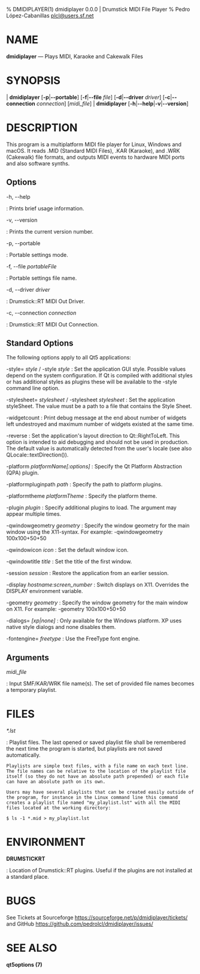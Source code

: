 % DMIDIPLAYER(1) dmidiplayer 0.0.0 | Drumstick MIDI File Player
% Pedro López-Cabanillas <plcl@users.sf.net>

# NAME

**dmidiplayer** — Plays MIDI, Karaoke and Cakewalk Files

# SYNOPSIS

| **dmidiplayer** \[**-p**|**--portable**] [**-f**|**--file** _file_] [**-d**|**--driver** _driver_] [**-c**|**--connection** _connection_] \[_midi_file_]
| **dmidiplayer** \[**-h**|**--help**|**-v**|**--version**]

# DESCRIPTION

This program is a multiplatform MIDI file player for Linux, Windows and macOS. 
It reads .MID (Standard MIDI Files), .KAR (Karaoke), and .WRK (Cakewalk) file formats, 
and outputs MIDI events to hardware MIDI ports and also software synths.

## Options

-h, --help

:   Prints brief usage information.

-v, --version

:   Prints the current version number.

-p, --portable

:   Portable settings mode.

-f, --file _portableFile_

:   Portable settings file name.
  
-d, --driver _driver_

:   Drumstick::RT MIDI Out Driver.

-c, --connection _connection_

:   Drumstick::RT MIDI Out Connection.

## Standard Options

The following options apply to all Qt5 applications:

-style= _style_ / -style _style_
:   Set the application GUI style. Possible values depend on the system configuration. 
    If Qt is compiled with additional styles or has additional styles as plugins these
    will be available to the -style command line option.

-stylesheet= _stylesheet_ / -stylesheet _stylesheet_
:   Set the application styleSheet. The value must be a path to a file that contains the Style Sheet.

-widgetcount
:   Print debug message at the end about number of widgets left undestroyed and maximum number of widgets existed at the same time.

-reverse
:   Set the application's layout direction to Qt::RightToLeft. This option is intended to aid debugging and should not be used in production. 
    The default value is automatically detected from the user's locale (see also QLocale::textDirection()).

-platform _platformName[:options]_
:   Specify the Qt Platform Abstraction (QPA) plugin.

-platformpluginpath _path_
:   Specify the path to platform plugins.

-platformtheme _platformTheme_
:   Specify the platform theme.

-plugin _plugin_
:   Specify additional plugins to load. The argument may appear multiple times.

-qwindowgeometry _geometry_
:   Specify the window geometry for the main window using the X11-syntax. For example: -qwindowgeometry 100x100+50+50

-qwindowicon _icon_
:   Set the default window icon.

-qwindowtitle _title_
:   Set the title of the first window.

-session _session_
:   Restore the application from an earlier session.

-display _hostname:screen_number_
:   Switch displays on X11. Overrides the DISPLAY environment variable.

-geometry _geometry_
:   Specify the window geometry for the main window on X11. For example: -geometry 100x100+50+50

-dialogs= _[xp|none]_
:   Only available for the Windows platform. XP uses native style dialogs and none disables them.

-fontengine= _freetype_
:   Use the FreeType font engine.

## Arguments

_midi_file_

:   Input SMF/KAR/WRK file name(s). The set of provided file names becomes a temporary playlist.

# FILES

*\*.lst*

:   Playlist files. The last opened or saved playlist file shall be remembered the next time the program is started, but playlists are not saved automatically.

    Playlists are simple text files, with a file name on each text line. The file names can be relative to the location of the playlist file itself (so they do not have an absolute path prepended) or each file can have an absolute path on its own.

    Users may have several playlists that can be created easily outside of the program, for instance in the Linux command line this command creates a playlist file named "my_playlist.lst" with all the MIDI files located at the working directory:

~~~
$ ls -1 *.mid > my_playlist.lst
~~~

# ENVIRONMENT

**DRUMSTICKRT**

:   Location of Drumstick::RT plugins. Useful if the plugins are not
    installed at a standard place.

# BUGS

See Tickets at Sourceforge <https://sourceforge.net/p/dmidiplayer/tickets/> and GitHub <https://github.com/pedrolcl/dmidiplayer/issues/>

# SEE ALSO

**qt5options (7)**
 
